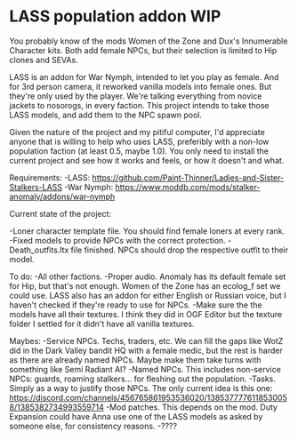 # LASS population addon WIP

You probably know of the mods Women of the Zone and Dux's Innumerable Character kits. Both add female NPCs, but their selection is limited to Hip clones and SEVAs.

LASS is an addon for War Nymph, intended to let you play as female. And for 3rd person camera, it reworked vanilla models into female ones. But they're only used by the player. We're talking everything from novice jackets to nosorogs, in every faction.
This project intends to take those LASS models, and add them to the NPC spawn pool.


Given the nature of the project and my pitiful computer, I'd appreciate anyone that is willing to help who uses LASS, preferibly with a non-low population faction (at least 0.5, maybe 1.0). You only need to install the current project and see how it works and feels, or how it doesn't and what.


Requirements:
-LASS: https://github.com/Paint-Thinner/Ladies-and-Sister-Stalkers-LASS
-War Nymph: https://www.moddb.com/mods/stalker-anomaly/addons/war-nymph


Current state of the project:

-Loner character template file. You should find female loners at every rank.
-Fixed models to provide NPCs with the correct protection.
-Death_outfits.ltx file finished. NPCs should drop the respective outfit to their model.


To do:
-All other factions.
-Proper audio. Anomaly has its default female set for Hip, but that's not enough.
Women of the Zone has an ecolog_f set we could use. LASS also has an addon for either English or Russian voice, but I haven't checked if they're ready to use for NPCs.
-Make sure the the models have all their textures. I think they did in OGF Editor but the texture folder I settled for it didn't have all vanilla textures.


Maybes:
-Service NPCs. Techs, traders, etc. We can fill the gaps like WotZ did in the Dark Valley bandit HQ with a female medic, but the rest is harder as there are already named NPCs. Maybe make them take turns with something like Semi Radiant AI?
-Named NPCs. This includes non-service NPCs: guards, roaming stalkers... for fleshing out the population.
-Tasks. Simply as a way to justify those NPCs. The only current idea is this one: https://discord.com/channels/456765861953536020/1385377776118530058/1385382734993559714
-Mod patches. This depends on the mod. Duty Expansion could have Anna use one of the LASS models as asked by someone else, for consistency reasons.
-????
